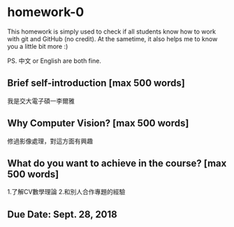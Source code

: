 # homework-0
This homework is simply used to check if all students know how to work with git and GitHub (no credit).
At the sametime, it also helps me to know you a little bit more :)

PS. 中文 or English are both fine.

## Brief self-introduction [max 500 words]
我是交大電子碩一李爾雅
## Why Computer Vision? [max 500 words]
修過影像處理，對這方面有興趣
## What do you want to achieve in the course? [max 500 words]
1.了解CV數學理論
2.和別人合作專題的經驗
## Due Date: Sept. 28, 2018
